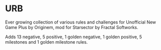 # URB
Ever growing collection of various rules and challenges for Unofficial New Game Plus by Originem, mod for Starsector by Fractal Softworks.

Adds 13 negative, 5 positive, 1 golden negative, 1 golden positive, 5 milestones and 1 golden milestone rules.
